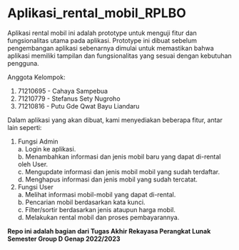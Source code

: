 # Aplikasi_rental_mobil_RPLBO

Aplikasi rental mobil ini adalah prototype untuk menguji fitur dan fungsionalitas utama pada aplikasi. Prototype ini dibuat sebelum pengembangan aplikasi sebenarnya dimulai untuk memastikan bahwa aplikasi memiliki tampilan dan fungsionalitas yang sesuai dengan kebutuhan pengguna. 

Anggota Kelompok:
  1. 71210695 - Cahaya Sampebua
  2. 71210779 - Stefanus Sety Nugroho
  3. 71210816 - Putu Gde Qwat Bayu Liandaru
 
Dalam aplikasi yang akan dibuat, kami menyediakan beberapa fitur, antar lain seperti:
  1. Fungsi Admin </br>
    a. Login ke aplikasi. </br>
    b. Menambahkan informasi dan jenis mobil baru yang dapat di-rental oleh User. </br>
    c. Mengupdate informasi dan jenis mobil mobil yang sudah terdaftar. </br>
    d. Menghapus informasi dan jenis mobil yang sudah tercatat. </br>
  2. Fungsi User </br>
    a. Melihat informasi mobil-mobil yang dapat di-rental. </br>
    b. Pencarian mobil berdasarkan kata kunci. </br>
    c. Filter/sortir berdasarkan jenis ataupun harga mobil. </br>
    d. Melakukan rental mobil dan proses pembayarannya. </br>


**Repo ini adalah bagian dari Tugas Akhir Rekayasa Perangkat Lunak Semester Group D Genap 2022/2023**
